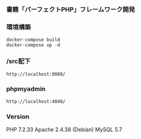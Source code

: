 ### 書籍「パーフェクトPHP」フレームワーク開発

### 環境構築
```
docker-compose build
docker-compose up -d
```

### /src配下
```
http://localhost:8080/
```

### phpmyadmin
```
http://localhost:4040/
```

### Version

PHP 7.2.33
Apache 2.4.38 (Debian)
MySQL 5.7